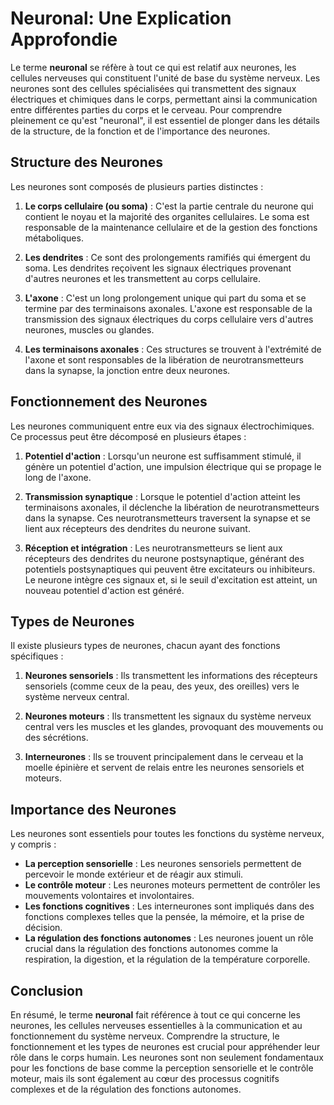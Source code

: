 # Neuronal: Une Explication Approfondie

Le terme **neuronal** se réfère à tout ce qui est relatif aux neurones, les cellules nerveuses qui constituent l'unité de base du système nerveux. Les neurones sont des cellules spécialisées qui transmettent des signaux électriques et chimiques dans le corps, permettant ainsi la communication entre différentes parties du corps et le cerveau. Pour comprendre pleinement ce qu'est "neuronal", il est essentiel de plonger dans les détails de la structure, de la fonction et de l'importance des neurones.

## Structure des Neurones

Les neurones sont composés de plusieurs parties distinctes :

1. **Le corps cellulaire (ou soma)** : C'est la partie centrale du neurone qui contient le noyau et la majorité des organites cellulaires. Le soma est responsable de la maintenance cellulaire et de la gestion des fonctions métaboliques.

2. **Les dendrites** : Ce sont des prolongements ramifiés qui émergent du soma. Les dendrites reçoivent les signaux électriques provenant d'autres neurones et les transmettent au corps cellulaire.

3. **L'axone** : C'est un long prolongement unique qui part du soma et se termine par des terminaisons axonales. L'axone est responsable de la transmission des signaux électriques du corps cellulaire vers d'autres neurones, muscles ou glandes.

4. **Les terminaisons axonales** : Ces structures se trouvent à l'extrémité de l'axone et sont responsables de la libération de neurotransmetteurs dans la synapse, la jonction entre deux neurones.

## Fonctionnement des Neurones

Les neurones communiquent entre eux via des signaux électrochimiques. Ce processus peut être décomposé en plusieurs étapes :

1. **Potentiel d'action** : Lorsqu'un neurone est suffisamment stimulé, il génère un potentiel d'action, une impulsion électrique qui se propage le long de l'axone.

2. **Transmission synaptique** : Lorsque le potentiel d'action atteint les terminaisons axonales, il déclenche la libération de neurotransmetteurs dans la synapse. Ces neurotransmetteurs traversent la synapse et se lient aux récepteurs des dendrites du neurone suivant.

3. **Réception et intégration** : Les neurotransmetteurs se lient aux récepteurs des dendrites du neurone postsynaptique, générant des potentiels postsynaptiques qui peuvent être excitateurs ou inhibiteurs. Le neurone intègre ces signaux et, si le seuil d'excitation est atteint, un nouveau potentiel d'action est généré.

## Types de Neurones

Il existe plusieurs types de neurones, chacun ayant des fonctions spécifiques :

1. **Neurones sensoriels** : Ils transmettent les informations des récepteurs sensoriels (comme ceux de la peau, des yeux, des oreilles) vers le système nerveux central.

2. **Neurones moteurs** : Ils transmettent les signaux du système nerveux central vers les muscles et les glandes, provoquant des mouvements ou des sécrétions.

3. **Interneurones** : Ils se trouvent principalement dans le cerveau et la moelle épinière et servent de relais entre les neurones sensoriels et moteurs.

## Importance des Neurones

Les neurones sont essentiels pour toutes les fonctions du système nerveux, y compris :

- **La perception sensorielle** : Les neurones sensoriels permettent de percevoir le monde extérieur et de réagir aux stimuli.
- **Le contrôle moteur** : Les neurones moteurs permettent de contrôler les mouvements volontaires et involontaires.
- **Les fonctions cognitives** : Les interneurones sont impliqués dans des fonctions complexes telles que la pensée, la mémoire, et la prise de décision.
- **La régulation des fonctions autonomes** : Les neurones jouent un rôle crucial dans la régulation des fonctions autonomes comme la respiration, la digestion, et la régulation de la température corporelle.

## Conclusion

En résumé, le terme **neuronal** fait référence à tout ce qui concerne les neurones, les cellules nerveuses essentielles à la communication et au fonctionnement du système nerveux. Comprendre la structure, le fonctionnement et les types de neurones est crucial pour appréhender leur rôle dans le corps humain. Les neurones sont non seulement fondamentaux pour les fonctions de base comme la perception sensorielle et le contrôle moteur, mais ils sont également au cœur des processus cognitifs complexes et de la régulation des fonctions autonomes.